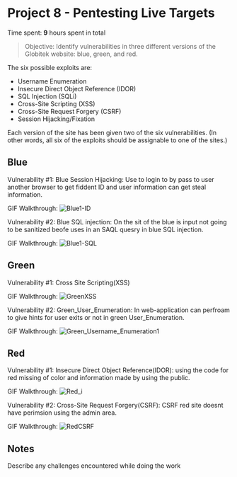 # Project 8 - Pentesting Live Targets

Time spent: **9** hours spent in total

> Objective: Identify vulnerabilities in three different versions of the Globitek website: blue, green, and red.

The six possible exploits are:
* Username Enumeration
* Insecure Direct Object Reference (IDOR)
* SQL Injection (SQLi)
* Cross-Site Scripting (XSS)
* Cross-Site Request Forgery (CSRF)
* Session Hijacking/Fixation

Each version of the site has been given two of the six vulnerabilities. (In other words, all six of the exploits should be assignable to one of the sites.)

## Blue

Vulnerability #1: Blue Session Hijacking: Use to login to by pass to user another browser to get fiddent ID and user information can get steal information.

GIF Walkthrough:
![Blue1-ID](https://user-images.githubusercontent.com/36207058/56153173-877d4880-5f83-11e9-88c3-a9f8ed993b97.gif)

Vulnerability #2: Blue SQL injection: On the sit of the blue is input not going to be sanitized beofe uses in an SAQL quesry in blue SQL injection.

GIF Walkthrough:
![Blue1-SQL](https://user-images.githubusercontent.com/36207058/56153198-9663fb00-5f83-11e9-8dd2-781455dcfc09.gif)

## Green

Vulnerability #1: Cross Site Scripting(XSS)

GIF Walkthrough:
![GreenXSS](https://user-images.githubusercontent.com/36207058/56153241-abd92500-5f83-11e9-8809-661e4c78c549.gif)

Vulnerability #2: Green_User_Enumeration: In web-application can perfroam to give hints for user exits or not in green User_Enumeration.

GIF Walkthrough:
![Green_Username_Enumeration1](https://user-images.githubusercontent.com/36207058/56153221-9fed6300-5f83-11e9-8523-5b0412cc0a23.gif)


## Red

Vulnerability #1: Insecure Direct Object Reference(IDOR): using the code for red missing of color and information made by using the public.

GIF Walkthrough:
![Red_i](https://user-images.githubusercontent.com/36207058/56153280-c4e1d600-5f83-11e9-9999-da15b17309d4.gif)


Vulnerability #2: Cross-Site Request Forgery(CSRF): CSRF red site doesnt have perimsion using the admin area.

GIF Walkthrough:
![RedCSRF](https://user-images.githubusercontent.com/36207058/56153256-ba274100-5f83-11e9-85b6-71550e59a74a.gif)

## Notes

Describe any challenges encountered while doing the work

